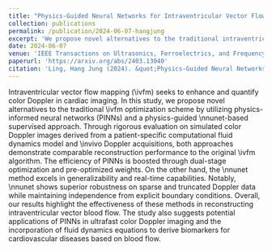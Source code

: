 ```yaml
---
title: "Physics-Guided Neural Networks for Intraventricular Vector Flow Mapping"
collection: publications
permalink: /publication/2024-06-07-hangjung
excerpt: 'We propose novel alternatives to the traditional intraventricular vector flow mapping (ivfm) optimization scheme by utilizing physics-informed neural networks (PINNs) and a physics-guided \nnunet-based supervised approach.'
date: 2024-06-07
venue: 'IEEE Transactions on Ultrasonics, Ferroelectrics, and Frequency Control'
paperurl: 'https://arxiv.org/abs/2403.13040'
citation: 'Ling, Hang Jung (2024). &quot;Physics-Guided Neural Networks for Intraventricular Vector Flow Mapping.&quot; <i>IEEE Transactions on Ultrasonics, Ferroelectrics, and Frequency Control</i>.'
---
```

Intraventricular vector flow mapping (\ivfm) seeks to enhance and quantify color Doppler in cardiac imaging. In this study, we propose novel alternatives to the traditional \ivfm optimization scheme by utilizing physics-informed neural networks (PINNs) and a physics-guided \nnunet-based supervised approach. Through rigorous evaluation on simulated color Doppler images derived from a patient-specific computational fluid dynamics model and \invivo Doppler acquisitions, both approaches demonstrate comparable reconstruction performance to the original \ivfm algorithm. The efficiency of PINNs is boosted through dual-stage optimization and pre-optimized weights. On the other hand, the \nnunet method excels in generalizability and real-time capabilities. Notably, \nnunet shows superior robustness on sparse and truncated Doppler data while maintaining independence from explicit boundary conditions. Overall, our results highlight the effectiveness of these methods in reconstructing intraventricular vector blood flow. The study also suggests potential applications of PINNs in ultrafast color Doppler imaging and the incorporation of fluid dynamics equations to derive biomarkers for cardiovascular diseases based on blood flow. 
